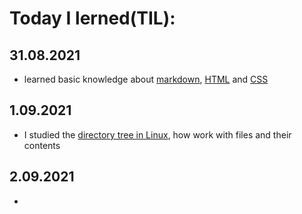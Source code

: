 # **Today I lerned(TIL):**
## 31.08.2021
* learned basic knowledge about [markdown](https://guides.hexlet.io/markdown/), [HTML](https://ru.code-basics.com/languages/html) and [CSS](https://ru.code-basics.com/languages/css)
## 1.09.2021
* I studied the [directory tree in Linux](https://stepik.org/course/762/syllabus), how work with files and their contents
## 2.09.2021
* 
